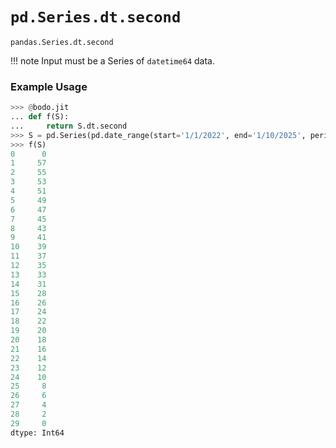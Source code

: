 # `pd.Series.dt.second`

`pandas.Series.dt.second`

!!! note
	Input must be a Series of `datetime64` data.

### Example Usage

``` py
>>> @bodo.jit
... def f(S):
...     return S.dt.second
>>> S = pd.Series(pd.date_range(start='1/1/2022', end='1/10/2025', periods=30))
>>> f(S)
0      0
1     57
2     55
3     53
4     51
5     49
6     47
7     45
8     43
9     41
10    39
11    37
12    35
13    33
14    31
15    28
16    26
17    24
18    22
19    20
20    18
21    16
22    14
23    12
24    10
25     8
26     6
27     4
28     2
29     0
dtype: Int64
```

